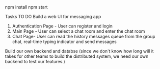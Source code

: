 npm install
npm start

Tasks TO DO
Build a web UI for messaging app

1. Authentication Page - User can register and login
2. Main Page - User can select a chat room and enter the chat room
3. Chat Page- User can read the history messages queue from the group chat, real-time typing indicator and send messages

Build our own backend and databse (since we don't know how long will it takes for other teams to build the distributed system, we need our own backend to test our features )
